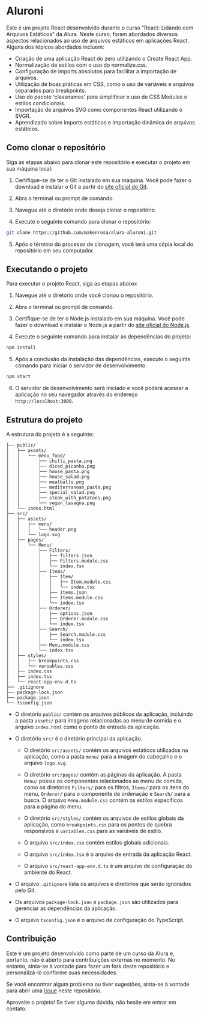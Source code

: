 # Aluroni

Este é um projeto React desenvolvido durante o curso "React: Lidando com Arquivos Estáticos" da Alura. Neste curso, foram abordados diversos aspectos relacionados ao uso de arquivos estáticos em aplicações React. Alguns dos tópicos abordados incluem:

- Criação de uma aplicação React do zero utilizando o Create React App.
- Normalização de estilos com o uso do normalize.css.
- Configuração de imports absolutos para facilitar a importação de arquivos.
- Utilização de boas práticas em CSS, como o uso de variáveis e arquivos separados para breakpoints.
- Uso do pacote 'classnames' para simplificar o uso de CSS Modules e estilos condicionais.
- Importação de arquivos SVG como componentes React utilizando o SVGR.
- Aprendizado sobre imports estáticos e importação dinâmica de arquivos estáticos.

## Como clonar o repositório

Siga as etapas abaixo para clonar este repositório e executar o projeto em sua máquina local:

1. Certifique-se de ter o Git instalado em sua máquina. Você pode fazer o download e instalar o Git a partir do [site oficial do Git](https://git-scm.com/).

2. Abra o terminal ou prompt de comando.

3. Navegue até o diretório onde deseja clonar o repositório.

4. Execute o seguinte comando para clonar o repositório:

``` bash
git clone https://github.com/makenrosa/alura-aluroni.git
```

5. Após o término do processo de clonagem, você terá uma cópia local do repositório em seu computador.

## Executando o projeto

Para executar o projeto React, siga as etapas abaixo:

1. Navegue até o diretório onde você clonou o repositório.

2. Abra o terminal ou prompt de comando.

3. Certifique-se de ter o Node.js instalado em sua máquina. Você pode fazer o download e instalar o Node.js a partir do [site oficial do Node.js](https://nodejs.org/).

4. Execute o seguinte comando para instalar as dependências do projeto:
    
``` bash
npm install
```

5. Após a conclusão da instalação das dependências, execute o seguinte comando para iniciar o servidor de desenvolvimento:

``` bash
npm start
```

6. O servidor de desenvolvimento será iniciado e você poderá acessar a aplicação no seu navegador através do endereço `http://localhost:3000`.

## Estrutura do projeto

A estrutura do projeto é a seguinte:
``` Aluroni/
├── public/
│   ├── assets/
│   │   └── menu_food/
│   │       ├── chilli_pasta.png
│   │       ├── diced_picanha.png
│   │       ├── house_pasta.png
│   │       ├── house_salad.png
│   │       ├── meatballs.png
│   │       ├── mediterranean_pasta.png
│   │       ├── special_salad.png
│   │       ├── steak_with_potatoes.png
│   │       └── vegan_lasagna.png
│   └── index.html
├── src/
│   ├── assets/
│   │   ├── menu/
│   │   │   └── header.png
│   │   └── logo.svg
│   ├── pages/
│   │   └── Menu/
│   │       ├── Filters/
│   │       │   ├── filters.json
│   │       │   ├── Filters.module.css
│   │       │   └── index.tsx
│   │       ├── Items/
│   │       │   ├── Item/
│   │       │   │   ├── Item.module.css
│   │       │   │   └── index.tsx
│   │       │   ├── items.json
│   │       │   ├── Items.module.css
│   │       │   └── index.tsx
│   │       ├── Orderer/
|   │       │   ├── options.json
│   │       │   ├── Orderer.module.css
│   │       │   └── index.tsx
│   │       ├── Search/
│   │       │   ├── Search.module.css
│   │       │   └── index.tsx
│   │       ├── Menu.module.css
│   │       └── index.tsx
│   ├── styles/
│   │   ├── breakpoints.css
│   │   └── variables.css
│   ├── index.css
│   ├── index.tsx
│   └── react-app-env.d.ts
├── .gitignore
├── package-lock.json
├── package.json
└── tsconfig.json
```

- O diretório `public/` contém os arquivos públicos da aplicação, incluindo a pasta `assets/` para imagens relacionadas ao menu de comida e o arquivo `index.html` como o ponto de entrada da aplicação.

- O diretório `src/` é o diretório principal da aplicação.

  - O diretório `src/assets/` contém os arquivos estáticos utilizados na aplicação, como a pasta `menu/` para a imagem do cabeçalho e o arquivo `logo.svg`.

  - O diretório `src/pages/` contém as páginas da aplicação. A pasta `Menu/` possui os componentes relacionados ao menu de comida, como os diretórios `Filters/` para os filtros, `Items/` para os itens do menu, `Orderer/` para o componente de ordenação e `Search/` para a busca. O arquivo `Menu.module.css` contém os estilos específicos para a página do menu.

  - O diretório `src/styles/` contém os arquivos de estilos globais da aplicação, como `breakpoints.css` para os pontos de quebra responsivos e `variables.css` para as variáveis de estilo.

  - O arquivo `src/index.css` contém estilos globais adicionais.

  - O arquivo `src/index.tsx` é o arquivo de entrada da aplicação React.

  - O arquivo `src/react-app-env.d.ts` é um arquivo de configuração do ambiente do React.

- O arquivo `.gitignore` lista os arquivos e diretórios que serão ignorados pelo Git.

- Os arquivos `package-lock.json` e `package.json` são utilizados para gerenciar as dependências da aplicação.

- O arquivo `tsconfig.json` é o arquivo de configuração do TypeScript.

## Contribuição

Este é um projeto desenvolvido como parte de um curso da Alura e, portanto, não é aberto para contribuições externas no momento. No entanto, sinta-se à vontade para fazer um fork deste repositório e personalizá-lo conforme suas necessidades.

Se você encontrar algum problema ou tiver sugestões, sinta-se à vontade para abrir uma [issue](https://github.com/makenrosa/alura-aluroni/issues) neste repositório.

Aproveite o projeto! Se tiver alguma dúvida, não hesite em entrar em contato.